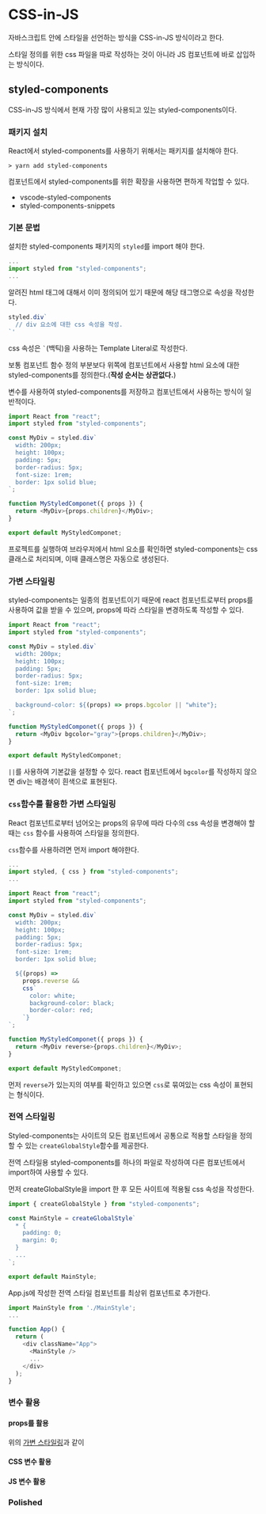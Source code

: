 # CSS-in-JS
자바스크립트 안에 스타일을 선언하는 방식을 CSS-in-JS 방식이라고 한다. 

스타일 정의를 위한 css 파일을 따로 작성하는 것이 아니라 JS 컴포넌트에 바로 삽입하는 방식이다.

## styled-components
CSS-in-JS 방식에서 현재 가장 많이 사용되고 있는 styled-components이다. 

### 패키지 설치
React에서 styled-components를 사용하기 위해서는 패키지를 설치해야 한다.
```
> yarn add styled-components
```

컴포넌트에서 styled-components를 위한 확장을 사용하면 편하게 작업할 수 있다.
- vscode-styled-components
- styled-components-snippets

### 기본 문법
설치한 styled-components 패키지의 ``styled``를 import 해야 한다.
```javascript
...
import styled from "styled-components";
...
```

알려진 html 태그에 대해서 이미 정의되어 있기 때문에 해당 태그명으로 속성을 작성한다.
```javascript
styled.div`
  // div 요소에 대한 css 속성을 작성.
`'
```
css 속성은 `` ` ``(백틱)을 사용하는 Template Literal로 작성한다.

보통 컴포넌트 함수 정의 부분보다 위쪽에 컴포넌트에서 사용할 html 요소에 대한 styled-components를 정의한다.(<b>작성 순서는 상관없다.</b>) 

변수를 사용하여 styled-components를 저장하고 컴포넌트에서 사용하는 방식이 일반적이다.

```javascript
import React from "react";
import styled from "styled-components";

const MyDiv = styled.div`
  width: 200px;
  height: 100px;
  padding: 5px;
  border-radius: 5px;
  font-size: 1rem;
  border: 1px solid blue;
`;

function MyStyledComponet({ props }) {
  return <MyDiv>{props.children}</MyDiv>;
}

export default MyStyledComponet;
```

프로젝트를 실행하여 브라우저에서 html 요소를 확인하면 styled-components는 css 클래스로 처리되며, 이때 클래스명은 자동으로 생성된다.

### 가변 스타일링
styled-components는 일종의 컴포넌트이기 때문에 react 컴포넌트로부터 props를 사용하여 값을 받을 수 있으며, props에 따라 스타일을 변경하도록 작성할 수 있다.

```javascript
import React from "react";
import styled from "styled-components";

const MyDiv = styled.div`
  width: 200px;
  height: 100px;
  padding: 5px;
  border-radius: 5px;
  font-size: 1rem;
  border: 1px solid blue;

  background-color: ${(props) => props.bgcolor || "white"};
`;

function MyStyledComponet({ props }) {
  return <MyDiv bgcolor="gray">{props.children}</MyDiv>;
}

export default MyStyledComponet;
```

``||``를 사용하여 기본값을 설정할 수 있다. react 컴포넌트에서 ``bgcolor``를 작성하지 않으면 div는 배경색이 흰색으로 표현된다.

### ``css``함수를 활용한 가변 스타일링
React 컴포넌트로부터 넘어오는 props의 유무에 따라 다수의 css 속성을 변경해야 할 때는 ``css`` 함수를 사용하여 스타일을 정의한다.

``css``함수를 사용하려면 먼저 import 해야한다.
```javascript
...
import styled, { css } from "styled-components";
...
```
```javascript
import React from "react";
import styled from "styled-components";

const MyDiv = styled.div`
  width: 200px;
  height: 100px;
  padding: 5px;
  border-radius: 5px;
  font-size: 1rem;
  border: 1px solid blue;

  ${(props) =>
    props.reverse &&
    css`
      color: white;
      background-color: black;
      border-color: red;
    `}
`;

function MyStyledComponet({ props }) {
  return <MyDiv reverse>{props.children}</MyDiv>;
}

export default MyStyledComponet;
```
먼저 ``reverse``가 있는지의 여부를 확인하고 있으면 ``css``로 묶여있는 css 속성이 표현되는 형식이다.


### 전역 스타일링
Styled-components는 사이트의 모든 컴포넌트에서 공통으로 적용할 스타일을 정의할 수 있는 ``createGlobalStyle``함수를 제공한다.

전역 스타일용 styled-components를 하나의 파일로 작성하여 다른 컴포넌트에서 import하여 사용할 수 있다.

먼저 createGlobalStyle을 import 한 후 모든 사이트에 적용될 css 속성을 작성한다.

```javascript
import { createGlobalStyle } from "styled-components";

const MainStyle = createGlobalStyle`
  * {
    padding: 0;
    margin: 0;
  }
  ...
`;

export default MainStyle;
```

App.js에 작성한 전역 스타일 컴포넌트를 최상위 컴포넌트로 추가한다.
```javascript
import MainStyle from './MainStyle';
...

function App() {
  return (
    <div className="App">
      <MainStyle />
      ...
    </div>
  );
}
```

### 변수 활용
#### props를 활용
위의 [가변 스타일링](###가변-스타일링)과 같이 

#### CSS 변수 활용

#### JS 변수 활용

### Polished




